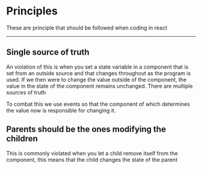 # Principles
These are principle that should be followed when coding in react

--- 
## Single source of truth
An violation of this is when you set a state variable in a component that is set from an outside source and that changes throughout as the program is used. If we then were to change the value outside of the component, the value in the state of the component remains unchanged. There are multiple sources of truth

To combat this we use events so that the component of which determines the value now is responsible for changing it.

## Parents should be the ones modifying the children
This is commonly violated when you let a child remove itself from the component, this means that the child changes the state of the parent 